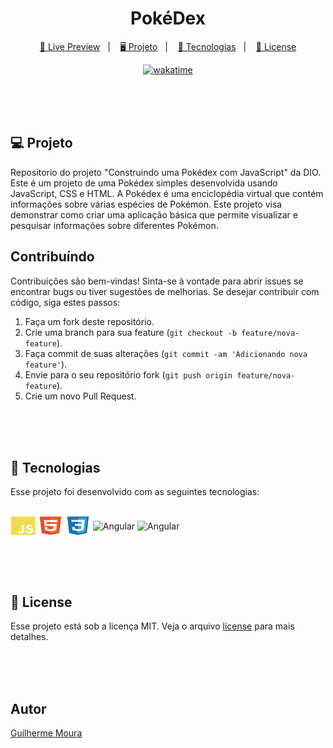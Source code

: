 <h1 align="center">
  PokéDex
</h1>  

<p align="center">
  <a href="https://brunodorea.github.io/dio-pokedex/" target="_blank">🔗 Live Preview</a>&nbsp;&nbsp;&nbsp;|&nbsp;&nbsp;&nbsp;
  <a href="#-projeto">🖥️ Projeto</a>&nbsp;&nbsp;&nbsp;|&nbsp;&nbsp;&nbsp;
  <a href="#-tecnologias">🚀 Tecnologias</a>&nbsp;&nbsp;&nbsp;|&nbsp;&nbsp;&nbsp;
  <a href="#-license">📝 License</a>
</p>

<p align="center">
<a href="https://wakatime.com/badge/user/68660678-6b86-4b78-98df-f5f41a37e1bc/project/b8b0b63f-fb44-4dea-9f57-42644c4a0cb0"><img src="https://wakatime.com/badge/user/68660678-6b86-4b78-98df-f5f41a37e1bc/project/b8b0b63f-fb44-4dea-9f57-42644c4a0cb0.svg" alt="wakatime"></a>
</p>

<br><br><br>

## 💻 Projeto
Repositorio do projeto "Construindo uma Pokédex com JavaScript" da DIO.
Este é um projeto de uma Pokédex simples desenvolvida usando JavaScript, CSS e HTML. A Pokédex é uma enciclopédia virtual que contém informações sobre várias espécies de Pokémon. Este projeto visa demonstrar como criar uma aplicação básica que permite visualizar e pesquisar informações sobre diferentes Pokémon.

## Contribuíndo
Contribuições são bem-vindas! Sinta-se à vontade para abrir issues se encontrar bugs ou tiver sugestões de melhorias. Se desejar contribuir com código, siga estes passos:

1. Faça um fork deste repositório.
2. Crie uma branch para sua feature (`git checkout -b feature/nova-feature`).
3. Faça commit de suas alterações (`git commit -am 'Adicionando nova feature'`).
4. Envie para o seu repositório fork (`git push origin feature/nova-feature`).
5. Crie um novo Pull Request.

<br><br><br>

## 🚀 Tecnologias
Esse projeto foi desenvolvido com as seguintes tecnologias:

<div style="display: inline_block"><br>
  <img align="center" alt="Js" height="30" width="40" src="https://raw.githubusercontent.com/devicons/devicon/master/icons/javascript/javascript-plain.svg">
  <img align="center" alt="HTML" height="30" width="40" src="https://raw.githubusercontent.com/devicons/devicon/master/icons/html5/html5-original.svg">
  <img align="center" alt="CSS" height="30" width="40" src="https://raw.githubusercontent.com/devicons/devicon/master/icons/css3/css3-original.svg">
  <img align="center" alt="Angular" height="30" width="40" src="https://cdn.jsdelivr.net/gh/devicons/devicon@latest/icons/github/github-original.svg">
  <img align="center" alt="Angular" height="30" width="40" src="https://cdn.jsdelivr.net/gh/devicons/devicon@latest/icons/visualstudio/visualstudio-original.svg">    
</div>

<br><br><br>

## 📝 License
Esse projeto está sob a licença MIT. Veja o arquivo [license](lisence) para mais detalhes.

<br><br><br>
## Autor

[Guilherme Moura](https://github.com/sohgottes)

